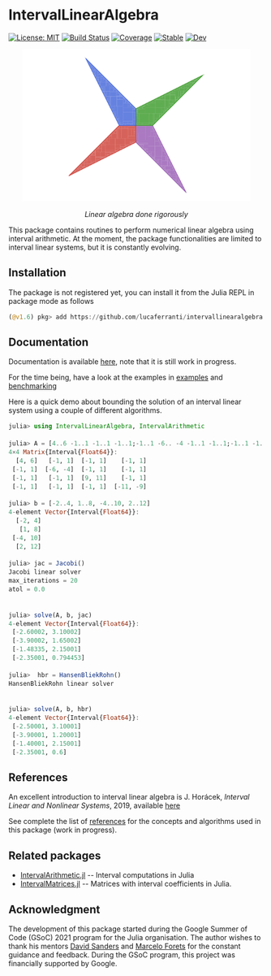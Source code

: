 # IntervalLinearAlgebra
[![License: MIT](https://img.shields.io/badge/License-MIT-yellow.svg)](.LICENSE)
[![Build Status](https://github.com/lucaferranti/IntervalLinearAlgebra.jl/workflows/CI/badge.svg)](https://github.com/lucaferranti/IntervalLinearAlgebra.jl/actions)
[![Coverage](https://codecov.io/gh/lucaferranti/IntervalLinearAlgebra.jl/branch/main/graph/badge.svg?token=RYREIXL051)](https://codecov.io/gh/lucaferranti/IntervalLinearAlgebra.jl)
[![Stable](https://img.shields.io/badge/docs-stable-blue.svg)](https://lucaferranti.github.io/IntervalLinearAlgebra.jl/stable)
[![Dev](https://img.shields.io/badge/docs-dev-blue.svg)](https://lucaferranti.github.io/IntervalLinearAlgebra.jl/dev)

<p align="center">
    <img src="docs/src/assets/logo.png" alt="IntervalMatrices.jl" width="450"/>
</p>

 <p align="center">
 <i>Linear algebra done rigorously</i></p>

This package contains routines to perform numerical linear algebra using interval arithmetic. At the moment, the package functionalities are limited to interval linear systems, but it is constantly evolving.

## Installation

The package is not registered yet, you can install it from the Julia REPL in package mode as follows

```julia
(@v1.6) pkg> add https://github.com/lucaferranti/intervallinearalgebra.jl
```

## Documentation

Documentation is available [here](https://lucaferranti.github.io/IntervalLinearAlgebra.jl/stable), note that it is still work in progress.

For the time being, have a look at the examples in [examples](./examples/) and [benchmarking](./perf/)

Here is a quick demo about bounding the solution of an interval linear system using a couple of different algorithms.

```julia
julia> using IntervalLinearAlgebra, IntervalArithmetic

julia> A = [4..6 -1..1 -1..1 -1..1;-1..1 -6.. -4 -1..1 -1..1;-1..1 -1..1 9..11 -1..1;-1..1 -1..1 -1..1 -11.. -9]
4×4 Matrix{Interval{Float64}}:
  [4, 6]   [-1, 1]  [-1, 1]    [-1, 1]
 [-1, 1]  [-6, -4]  [-1, 1]    [-1, 1]
 [-1, 1]   [-1, 1]  [9, 11]    [-1, 1]
 [-1, 1]   [-1, 1]  [-1, 1]  [-11, -9]

julia> b = [-2..4, 1..8, -4..10, 2..12]
4-element Vector{Interval{Float64}}:
  [-2, 4]
   [1, 8]
 [-4, 10]
  [2, 12]

julia> jac = Jacobi()
Jacobi linear solver
max_iterations = 20
atol = 0.0


julia> solve(A, b, jac)
4-element Vector{Interval{Float64}}:
 [-2.60002, 3.10002]
 [-3.90002, 1.65002]
 [-1.48335, 2.15001]
 [-2.35001, 0.794453]

julia>  hbr = HansenBliekRohn()
HansenBliekRohn linear solver


julia> solve(A, b, hbr)
4-element Vector{Interval{Float64}}:
 [-2.50001, 3.10001]
 [-3.90001, 1.20001]
 [-1.40001, 2.15001]
 [-2.35001, 0.6]
```

## References

An excellent introduction to interval linear algebra is
J. Horácek, _Interval Linear and Nonlinear Systems_, 2019, available [here](https://kam.mff.cuni.cz/~horacek/source/horacek_phdthesis.pdf)

See complete the list of [references](./references.md) for the concepts and algorithms used in this package (work in progress).

## Related packages

- [IntervalArithmetic.jl](https://github.com/juliaintervals/IntervalArithmetic.jl) -- Interval computations in Julia
- [IntervalMatrices.jl](https://github.com/JuliaReach/IntervalMatrices.jl) -- Matrices with interval coefficients in Julia.

## Acknowledgment

The development of this package started during the Google Summer of Code (GSoC) 2021 program for the Julia organisation. The author wishes to thank his mentors [David Sanders](https://github.com/dpsanders) and [Marcelo Forets](https://github.com/mforets) for the constant guidance and feedback. During the GSoC program, this project was financially supported by Google.
